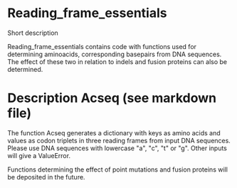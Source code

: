 # Reading_frame_essentials

Short description

Reading_frame_essentials contains code with functions used for determining aminoacids, corresponding basepairs from DNA sequences. The effect of these two in relation to indels and fusion proteins can also be determined.

# Description Acseq (see markdown file)
The function Acseq generates a dictionary with keys as amino acids and values as codon triplets in three reading frames from input DNA sequences. Please use DNA sequences with lowercase "a", "c", "t" or "g". Other inputs will give a ValueError.

Functions determining the effect of point mutations and fusion proteins will be deposited in the future.
